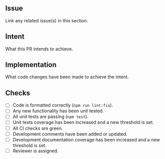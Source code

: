 ## Issue

Link any related issue(s) in this section.

## Intent

What this PR intends to achieve.

## Implementation

What code changes have been made to achieve the intent.

## Checks

- [ ] Code is formatted correctly (`npm run lint:fix`).
- [ ] Any new functionality has been unit tested.
- [ ] All unit tests are passing (`npm test`).
- [ ] Unit tests coverage has been increased and a new threshold is set.
- [ ] All CI checks are green.
- [ ] Development comments have been added or updated.
- [ ] Development documentation coverage has been increased and a new threshold is set.
- [ ] Reviewer is assigned.
